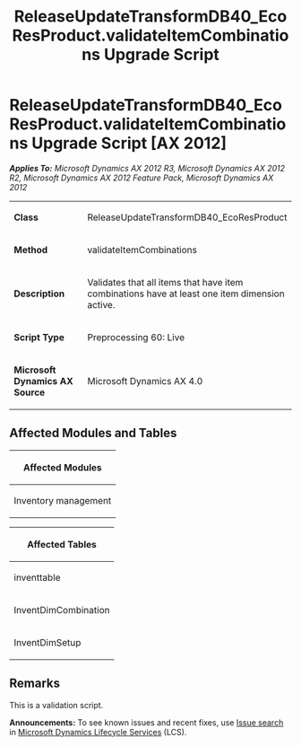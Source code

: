 ﻿---
title: ReleaseUpdateTransformDB40_EcoResProduct.validateItemCombinations Upgrade Script
TOCTitle: ReleaseUpdateTransformDB40_EcoResProduct.validateItemCombinations Upgrade Script
ms:assetid: b3805f97-15d8-8fc3-a1e6-bac19628234c
ms:mtpsurl: https://msdn.microsoft.com/en-us/library/JJ736938(v=AX.60)
ms:contentKeyID: 49710622
ms.date: 05/18/2015
mtps_version: v=AX.60
---

# ReleaseUpdateTransformDB40\_EcoResProduct.validateItemCombinations Upgrade Script [AX 2012]


_**Applies To:** Microsoft Dynamics AX 2012 R3, Microsoft Dynamics AX 2012 R2, Microsoft Dynamics AX 2012 Feature Pack, Microsoft Dynamics AX 2012_

<table>
<colgroup>
<col style="width: 50%" />
<col style="width: 50%" />
</colgroup>
<tbody>
<tr class="odd">
<td><p><strong>Class</strong></p></td>
<td><p>ReleaseUpdateTransformDB40_EcoResProduct</p></td>
</tr>
<tr class="even">
<td><p><strong>Method</strong></p></td>
<td><p>validateItemCombinations</p></td>
</tr>
<tr class="odd">
<td><p><strong>Description</strong></p></td>
<td><p>Validates that all items that have item combinations have at least one item dimension active.</p></td>
</tr>
<tr class="even">
<td><p><strong>Script Type</strong></p></td>
<td><p>Preprocessing 60: Live</p></td>
</tr>
<tr class="odd">
<td><p><strong>Microsoft Dynamics AX Source</strong></p></td>
<td><p>Microsoft Dynamics AX 4.0</p></td>
</tr>
</tbody>
</table>


## Affected Modules and Tables

<table>
<colgroup>
<col style="width: 100%" />
</colgroup>
<thead>
<tr class="header">
<th><p>Affected Modules</p></th>
</tr>
</thead>
<tbody>
<tr class="odd">
<td><p>Inventory management</p></td>
</tr>
</tbody>
</table>


<table>
<colgroup>
<col style="width: 100%" />
</colgroup>
<thead>
<tr class="header">
<th><p>Affected Tables</p></th>
</tr>
</thead>
<tbody>
<tr class="odd">
<td><p>inventtable</p></td>
</tr>
<tr class="even">
<td><p>InventDimCombination</p></td>
</tr>
<tr class="odd">
<td><p>InventDimSetup</p></td>
</tr>
</tbody>
</table>


## Remarks

This is a validation script.

  
**Announcements:** To see known issues and recent fixes, use [Issue search](http://go.microsoft.com/fwlink/?linkid=389258) in [Microsoft Dynamics Lifecycle Services](http://go.microsoft.com/fwlink/?linkid=306505) (LCS).

